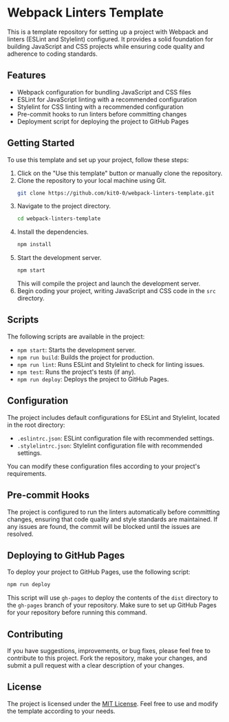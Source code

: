 # Webpack Linters Template

This is a template repository for setting up a project with Webpack and linters (ESLint and Stylelint) configured. It provides a solid foundation for building JavaScript and CSS projects while ensuring code quality and adherence to coding standards.

## Features

- Webpack configuration for bundling JavaScript and CSS files
- ESLint for JavaScript linting with a recommended configuration
- Stylelint for CSS linting with a recommended configuration
- Pre-commit hooks to run linters before committing changes
- Deployment script for deploying the project to GitHub Pages

## Getting Started

To use this template and set up your project, follow these steps:

1. Click on the "Use this template" button or manually clone the repository.
2. Clone the repository to your local machine using Git.
   ```bash
   git clone https://github.com/kit0-0/webpack-linters-template.git
   ```
3. Navigate to the project directory.
   ```bash
   cd webpack-linters-template
   ```
4. Install the dependencies.
   ```bash
   npm install
   ```
5. Start the development server.
   ```bash
   npm start
   ```
   This will compile the project and launch the development server.
6. Begin coding your project, writing JavaScript and CSS code in the `src` directory.

## Scripts

The following scripts are available in the project:

- `npm start`: Starts the development server.
- `npm run build`: Builds the project for production.
- `npm run lint`: Runs ESLint and Stylelint to check for linting issues.
- `npm test`: Runs the project's tests (if any).
- `npm run deploy`: Deploys the project to GitHub Pages.

## Configuration

The project includes default configurations for ESLint and Stylelint, located in the root directory:

- `.eslintrc.json`: ESLint configuration file with recommended settings.
- `.stylelintrc.json`: Stylelint configuration file with recommended settings.

You can modify these configuration files according to your project's requirements.

## Pre-commit Hooks

The project is configured to run the linters automatically before committing changes, ensuring that code quality and style standards are maintained. If any issues are found, the commit will be blocked until the issues are resolved.

## Deploying to GitHub Pages

To deploy your project to GitHub Pages, use the following script:

```bash
npm run deploy
```

This script will use `gh-pages` to deploy the contents of the `dist` directory to the `gh-pages` branch of your repository. Make sure to set up GitHub Pages for your repository before running this command.

## Contributing

If you have suggestions, improvements, or bug fixes, please feel free to contribute to this project. Fork the repository, make your changes, and submit a pull request with a clear description of your changes.

## License

The project is licensed under the [MIT License](LICENSE). Feel free to use and modify the template according to your needs.
